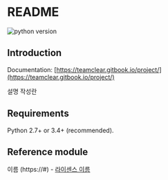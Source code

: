 # README

![python version](https://img.shields.io/pypi/pyversions/icrawler.svg)

## Introduction

Documentation: [https://teamclear.gitbook.io/project/](https://teamclear.gitbook.io/project/)

설명 작성란

## Requirements

Python 2.7+ or 3.4+ \(recommended\).

## Reference module

이름 \(https://\#\) - [라이센스 이름](https://#)

